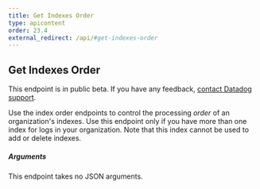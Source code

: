 ```yaml
---
title: Get Indexes Order
type: apicontent
order: 23.4
external_redirect: /api/#get-indexes-order
---
```


## Get Indexes Order

<div class="alert alert-warning">
This endpoint is in public beta. If you have any feedback, <a href="/help">contact Datadog support</a>.
</div>

Use the index order endpoints to control the processing _order_ of an organization's indexes. Use this endpoint only if you have more than one index for logs in your organization. Note that this index cannot be used to add or delete indexes.

##### Arguments

This endpoint takes no JSON arguments.
